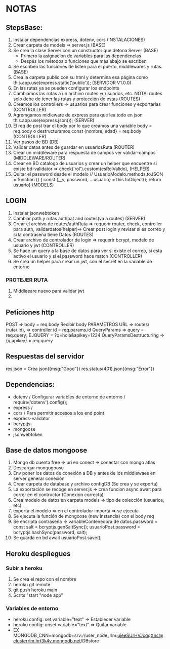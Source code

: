 # NOTAS

## StepsBase:

1. Instalar dependencias express, dotenv, cors (INSTALACIONES)
2. Crear carpeta de models => server.js (BASE)
3. Se crea la clase Server con un constructor que detona Server (BASE)
   * Primero la asignación de variables para las dependencias 
   * Despés los métodos o funciones que más abajo se escriben
4. Se escriben las funciones de listen para el puerto, middlewares y rutas. (BASE)
5. Crea la carpeta public con su html y determina esa página como this.app.use(express.static('public')); (SERVIDOR V1.0.0)
6. En las rutas ya se pueden configurar los endpoints 
7. Cambiamos las rutas a un archivo routes => usuarios, etc. NOTA: routes solo debe de tener las rutas y protección de estas (ROUTES)
8. Creamos los controllers => usuarios para crear funciones y exportarlas (CONTROLLER)
9.  Agremgamos midleware de express para que lea todo en json this.app.use(express.json()); (SERVER)
10. El req de post trar el body por lo que creamos una variable body = req.body o destructuramos const {nombre, edad} = req.body (CONTROLLER)
11. Ver pasos de BD (DB)
12. Validar datos antes de guardar en usuariosRuta (ROUTER)
13. Crear un middleware para respuesta de campos ver validar-campos (MIDDLEWARE/ROUTER)
14. Crear en BD catalogo de usuarios y crear un helper que encuentre si existe bd-validator => check('rol').custom(esRolValido), (HELPER) 
15. Quitar el password desde el modelo // UsuarioModelo.methods.toJSON = function () {  const {__v, password, ...usuario} = this.toObject();  return usuario} (MODELS)

## LOGIN
1. Instalar jsonwebtoken
2. Cambiar path y rutas authpat and routes(va a routes) (SERVER)
3. Crear el archivo de routes/authRuta => requerir router, check, controller para auth, validardatos(helper)=> Crear post login y revisar si es correo y si la contraseña tiene Datos (ROUTES)
4. Crear archivo de controlador de login => requerir bcrypt, modelo de usuario y jwt (CONTROLLER)
5. Se hace un query a la base de datos para ver si existe el correo, si esta activo el usuario y si el password hace match (CONTROLLER)
6. Se crea un helper para crear un jwt, con el secret en la variable de entorno


### PROTEJER RUTA
1. Middleeare nuevo para validar jwt 
2. 

## Peticiones http

POST => body = req.body Recibir body
PARAMETROS URL => routes/ (ruta/:id),  => controller id = req.params.id
QueryParams => query = req.query;  EJQUERY = ?q=hola&apikey=1234
QueryParamsDestructuring => {q,apikey} = req.query

## Respuestas del servidor
res.json = Crea json({msg:"Good"})
res.status(401).json({msg:"Error"})


## Dependencias:

* dotenv / Configurar variables de entorno de entorno / require('dotenv').config();
* express / 
* cors / Para permitir accesos a los end point
* express-validator
* bcryptjs
* mongoose
* jsonwebtoken


## Base de datos mongoose

1. Mongo db cuenta free => uri en conect => conectar con mongo atlas 
2. Descargar mongogoose
3. Env poner los datos de conexión a DB y antes de los middlewaes en server generar conexión
4. Crear carpeta de database y archivo configDB (Se crea y se exporta)
5. La exportación se recoge en server.js => crea funcion async await para correr en el contructor (Conexion correcta)
6. Crea modelo de datos en carpeta models => tipo de colección (usuarios, etc)
7. exporta el modelo => en el controlador importa => se ejecuta
8. Se ejecuta la función de mongoose (new instancia) con el body req
9. Se encripta contraseña => variableContenedora de datos.password = const salt = bcryptjs.genSaltSync(); usuarioPost.password = bcryptjs.hashSync(password, salt);
10. Se guarda en bd   await usuarioPost.save();


## Heroku despliegues 

### Subir a heroku
1. Se crea el repo con el nombre
2. heroku git remote
3. git push heroku main
4. Scrits "start "node app"



### Variables de entorno
* heroku config: set variable="text" => Establecer variable
* heroku config: unset variable="text" => Quitar variable
* EX MONGODB_CNN=mongodb+srv://user_node_rlm:ujeeSUrHVJcqqXnc@clusterrlm.hrt3k4v.mongodb.net/DBstore
